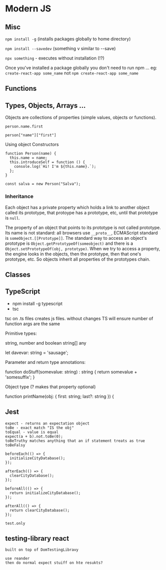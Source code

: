 # Modern JS

## Misc

`npm install -g` (installs packages globally to home directory)

`npm install --savedev` (something v similar to --save)

`npx something` - executes without installation (!?)

Once you've installed a package globally you don't need to run npm ...
  eg: `create-react-app some_name` not `npm create-react-app some_name`

## Functions

## Types, Objects, Arrays ...

Objects are collections of properties (simple values, objects or functions).

`person.name.first`

`person["name"]["first"]`

Using object Constructors

```
function Person(name) {
  this.name = name;
  this.introduceSelf = function () {
    console.log(`Hi! I'm ${this.name}.`);
  };
}

const salva = new Person("Salva");
```

### Inheritance

Each object has a private property which holds a link to another object called its prototype, that protoype has a prototype, etc, until that prototype is `null`.

The property of an object that points to its prototype is not called prototype. Its name is not standard: all browsers use `__proto__`, ECMAScript standard is `someObject.[[Prototype]]`.
The standard way to access an object's prototype is `Object.getPrototypeOf(someobject)` and there is a `Object.setPrototypeOf(obj, prototype)`.
When we try to access a property, the engine looks in the objects, then the prototype, then that one's prototype, etc.
So objects inherit all properties of the prototypes chain.

## Classes

## TypeScript

* npm install -g typescript
* tsc
 
tsc on .ts files creates js files. 
without changes TS will ensure number of function args are the same

Primitive types:

string, number and boolean
string[]
any

let davevar: string = 'sausage';

Parameter and return type annotations:

function doStuff(somevalue: string) : string {
  return somevalue + 'somesuffix';
}

Object type (? makes that property optional)

function printName(obj: { first: string; last?: string }) {

## Jest

    expect - returns an expectation object
    toBe - exact match "IS the obj"
    toEqual - value is equal
    expect(a + b).not.toBe(0);
    toBeTruthy matches anything that an if statement treats as true
    toBeFalsy

    beforeEach(() => {
      initializeCityDatabase();
    });

    afterEach(() => {
      clearCityDatabase();
    });

    beforeAll(() => {
      return initializeCityDatabase();
    });

    afterAll(() => {
      return clearCityDatabase();
    });

    test.only

## testing-library react

    built on top of DomTestingLibravy

    use reander
    then do normal expect stuiff on hte resukts?

